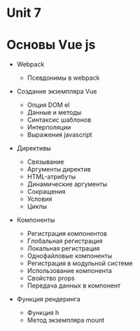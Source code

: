 # Unit 7

# Основы Vue js

- Webpack
	- Псевдонимы в webpack

- Создание экземпляра Vue
	- Опция DOM el
	- Данные и методы
	- Синтаксис шаблонов
	- Интерполяции
	- Выражения javascript

- Директивы
	- Связывание
	- Аргументы директив
	- HTML-атрибуты
	- Динамические аргументы
	- Сокращения
	- Условия
	- Циклы

- Компоненты
	- Регистрация компонентов
	- Глобальная регистрация
	- Локальная регистрация
	- Однофайловые компоненты
	- Регистрация в модульной системе
	- Использование компонента
	- Свойство props
	- Передача данных в компонент

- Функция рендеринга
	- Функция h
	- Метод экземпляра mount

